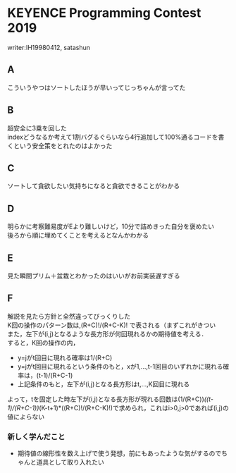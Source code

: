# KEYENCE Programming Contest 2019 
writer:IH19980412, satashun
## A
こういうやつはソートしたほうが早いってじっちゃんが言ってた

## B
超安全に3乗を回した  
indexどうなるか考えて1割バグるぐらいなら4行追加して100%通るコードを書くという安全策をとれたのはよかった

## C
ソートして貪欲したい気持ちになると貪欲できることがわかる

## D
明らかに考察難易度がEより難しいけど，10分で詰めきった自分を褒めたい  
後ろから順に埋めてくことを考えるとなんかわかる

## E
見た瞬間プリム＋盆栽とわかったのはいいがお前実装遅すぎる

## F
解説を見たら方針と全然違ってびっくりした  
K回の操作のパターン数は,(R+C)!/(R+C-K)! で表される（まずこれがきつい  
また，左下が(i,j)となるような長方形が何回現れるかの期待値を考える．  
すると，K回の操作の内，
* y=jがt回目に現れる確率は1/(R+C)
* y=jがt回目に現れるという条件のもと，xが1,...,t-1回目のいずれかに現れる確率は，(t-1)/(R+C-1)
* 上記条件のもと，左下が(i,j)となる長方形はt,...,K回目に現れる  
  
よって，tを固定した時左下が(i,j)となる長方形が現れる回数は(1/(R+C))*((t-1)/(R+C-1))*(K-t+1)*((R+C)!/(R+C-K)!)で求められ，これはi>0,j>0であれば(i,j)の値によらない

### 新しく学んだこと
* 期待値の線形性を数え上げで使う発想，前にもあったような気がするのでちゃんと道具として取り入れたい
